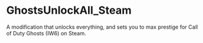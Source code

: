# GhostsUnlockAll_Steam
A modification that unlocks everything, and sets you to max prestige for Call of Duty Ghosts (IW6) on Steam.
